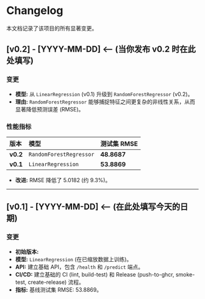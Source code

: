 # Changelog

本文档记录了该项目的所有显著变更。

## [v0.2] - [YYYY-MM-DD]  <-- (当你发布 v0.2 时在此处填写)

### 变更
* **模型:** 从 `LinearRegression` (v0.1) 升级到 `RandomForestRegressor` (v0.2)。
* **理由:** `RandomForestRegressor` 能够捕捉特征之间更复杂的非线性关系，从而显著降低预测误差 (RMSE)。

### 性能指标
| 版本 | 模型 | 测试集 RMSE |
| :--- | :--- | :--- |
| **v0.2** | `RandomForestRegressor` | **48.8687** |
| **v0.1** | `LinearRegression` | **53.8869** |

* **改进:** RMSE 降低了 5.0182 (约 9.3%)。

---

## [v0.1] - [YYYY-MM-DD]  <-- (在此处填写今天的日期)

### 变更
* **初始版本:**
* **模型:** `LinearRegression` (在已缩放数据上训练)。
* **API:** 建立基础 API，包含 `/health` 和 `/predict` 端点。
* **CI/CD:** 建立基础的 CI (lint, build-test) 和 Release (push-to-ghcr, smoke-test, create-release) 流程。
* **指标:** 基线测试集 RMSE: 53.8869。